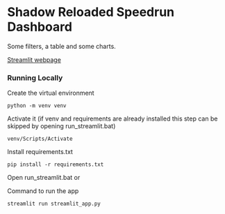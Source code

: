 # Shadow Reloaded Speedrun Dashboard

Some filters, a table and some charts.

[Streamlit webpage](https://shadowreloadedspeedrundashboard.streamlit.app/)

### Running Locally

Create the virtual environment

    python -m venv venv

Activate it (if venv and requirements are already installed this step can be skipped by opening run_streamlit.bat)

    venv/Scripts/Activate

Install requirements.txt

    pip install -r requirements.txt

Open run_streamlit.bat or

Command to run the app

    streamlit run streamlit_app.py
